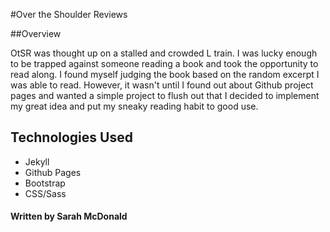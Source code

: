 #Over the Shoulder Reviews


##Overview

OtSR was thought up on a stalled and crowded L train. I was lucky enough to be trapped against someone reading a book and took the opportunity to read along. I found myself judging the book based on the random excerpt I was able to read. However, it wasn't until I found out about Github project pages and wanted a simple project to flush out that I decided to implement my great idea and put my sneaky reading habit to good use.

## Technologies Used
  <ul>
    <li>Jekyll</li>
    <li>Github Pages</li>
    <li>Bootstrap</li>
    <li>CSS/Sass</li>
  </ul>

#### Written by Sarah McDonald
